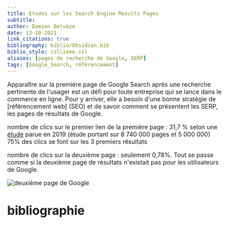 ```yaml
---
title: Etudes sur les Search Engine Results Pages
subtitle:
author: Damien Belvèze
date: 13-10-2021
link_citations: true
bibliography: biblio/Obsidian.bib
biblio_style: csl\ieee.csl
aliases: [pages de recherche de Google, SERP]
tags: [Google_Search, référencement]
---
```


Apparaître sur la première page de Google Search après une recherche pertinente de l'usager est un défi pour toute entreprise qui se lance dans le commerce en ligne. Pour y arriver, elle a besoin d'une bonne stratégie de [référencement web] (SEO) et de savoir comment se présentent les SERP, les pages de résultats de Google. 

nombre de clics sur le premier lien de la première page : 31,7 % selon une [étude](https://www.blogdumoderateur.com/etude-taux-de-clics-et-les-performances-des-liens-selon-la-position-dans-les-serps/) parue en 2019 (étude portant sur 8 740 000 pages et 5 000 000)
75% des clics se font sur les 3 premiers résultats

nombre de clics sur la deuxième page : seulement 0,78%. Tout se passe comme si la deuxième page de résultats n'existait pas pour les utilisateurs de Google. 

![deuxième page de Google](deuxieme_page_google.jpg)





# bibliographie

